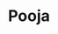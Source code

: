 ---
title: "Pooja"
menu: "main"
weight: 30

# you can close something for this content if you open it in config.toml.
comment: false
mathjax: false
---